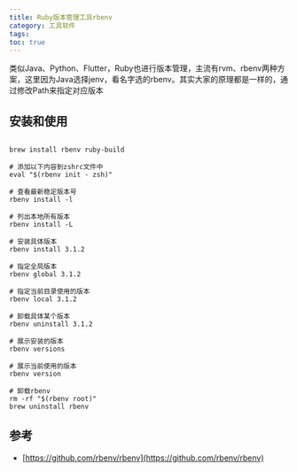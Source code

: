 ```yaml
---
title: Ruby版本管理工具rbenv
category: 工具软件
tags:
toc: true
---
```



类似Java、Python、Flutter，Ruby也进行版本管理，主流有rvm、rbenv两种方案，这里因为Java选择jenv，看名字选的rbenv。其实大家的原理都是一样的，通过修改Path来指定对应版本

## 安装和使用

```

brew install rbenv ruby-build

# 添加以下内容到zshrc文件中
eval "$(rbenv init - zsh)"

# 查看最新稳定版本号
rbenv install -l

# 列出本地所有版本
rbenv install -L

# 安装具体版本
rbenv install 3.1.2

# 指定全局版本
rbenv global 3.1.2

# 指定当前目录使用的版本
rbenv local 3.1.2

# 卸载具体某个版本
rbenv uninstall 3.1.2

# 展示安装的版本 
rbenv versions

# 展示当前使用的版本
rbenv version

# 卸载rbenv
rm -rf "$(rbenv root)"
brew uninstall rbenv

```

## 参考

- [https://github.com/rbenv/rbenv](https://github.com/rbenv/rbenv)